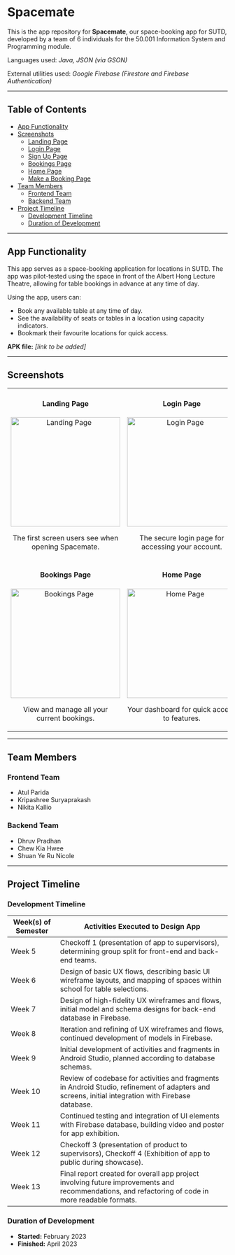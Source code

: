 # Spacemate

This is the app repository for **Spacemate**, our space-booking app for SUTD, developed by a team of 6 individuals for the 50.001 Information System and Programming module.

Languages used: *Java, JSON (via GSON)*

External utilities used: *Google Firebase (Firestore and Firebase Authentication)*

---

## Table of Contents
- [App Functionality](#app-functionality)
- [Screenshots](#screenshots)
  - [Landing Page](#landing-page)
  - [Login Page](#login-page)
  - [Sign Up Page](#sign-up-page)
  - [Bookings Page](#bookings-page)
  - [Home Page](#home-page)
  - [Make a Booking Page](#make-a-booking-page)
- [Team Members](#team-members)
  - [Frontend Team](#frontend-team)
  - [Backend Team](#backend-team)
- [Project Timeline](#project-timeline)
  - [Development Timeline](#development-timeline)
  - [Duration of Development](#duration-of-development)

---

## App Functionality

This app serves as a space-booking application for locations in SUTD. The app was pilot-tested using the space in front of the Albert Hong Lecture Theatre, allowing for table bookings in advance at any time of day.

Using the app, users can:
- Book any available table at any time of day.
- See the availability of seats or tables in a location using capacity indicators.
- Bookmark their favourite locations for quick access.

**APK file:** *[link to be added]*

---

## Screenshots

<div align="center" style="max-width: 1200px; margin: 0 auto;">
    <table>
        <tr>
            <td align="center" width="33%">
                <h4>Landing Page</h4>
                <img src="https://i.ibb.co/6ZSjKyZ/Landing-Page.webp" alt="Landing Page" width="250"><br>
                <p>The first screen users see when opening Spacemate.</p>
            </td>
            <td align="center" width="33%">
                <h4>Login Page</h4>
                <img src="https://i.ibb.co/Y3ynRwh/Log-In-Page.webp" alt="Login Page" width="250"><br>
                <p>The secure login page for accessing your account.</p>
            </td>
            <td align="center" width="33%">
                <h4>Sign Up Page</h4>
                <img src="https://i.ibb.co/BqTbNvC/Sign-Up-Page.webp" alt="Sign Up Page" width="250"><br>
                <p>Register for a new account with Spacemate.</p>
            </td>
        </tr>
        <tr>
            <td align="center" width="33%">
                <h4>Bookings Page</h4>
                <img src="https://i.ibb.co/RhQfpNT/Bookings-Page.webp" alt="Bookings Page" width="250"><br>
                <p>View and manage all your current bookings.</p>
            </td>
            <td align="center" width="33%">
                <h4>Home Page</h4>
                <img src="https://i.ibb.co/D1T4fHm/Home-Page-Revised.webp" alt="Home Page" width="250"><br>
                <p>Your dashboard for quick access to features.</p>
            </td>
            <td align="center" width="33%">
                <h4>Make a Booking Page</h4>
                <img src="https://i.ibb.co/0JYzzc5/Make-a-Booking-Page.webp" alt="Make a Booking Page" width="250"><br>
                <p>Easily book a table or space in your preferred location.</p>
            </td>
        </tr>
    </table>
</div>

---

## Team Members

### Frontend Team
- Atul Parida
- Kripashree Suryaprakash
- Nikita Kallio

### Backend Team
- Dhruv Pradhan
- Chew Kia Hwee
- Shuan Ye Ru Nicole

---

## Project Timeline

### Development Timeline

| Week(s) of Semester  | Activities Executed to Design App                                |
|----------------------|-------------------------------------------------------------------|
| Week 5              | Checkoff 1 (presentation of app to supervisors), determining group split for front-end and back-end teams. |
| Week 6              | Design of basic UX flows, describing basic UI wireframe layouts, and mapping of spaces within school for table selections. |
| Week 7              | Design of high-fidelity UX wireframes and flows, initial model and schema designs for back-end database in Firebase. |
| Week 8              | Iteration and refining of UX wireframes and flows, continued development of models in Firebase. |
| Week 9              | Initial development of activities and fragments in Android Studio, planned according to database schemas. |
| Week 10             | Review of codebase for activities and fragments in Android Studio, refinement of adapters and screens, initial integration with Firebase database. |
| Week 11             | Continued testing and integration of UI elements with Firebase database, building video and poster for app exhibition. |
| Week 12             | Checkoff 3 (presentation of product to supervisors), Checkoff 4 (Exhibition of app to public during showcase). |
| Week 13             | Final report created for overall app project involving future improvements and recommendations, and refactoring of code in more readable formats. |

### Duration of Development
- **Started:** February 2023
- **Finished:** April 2023

